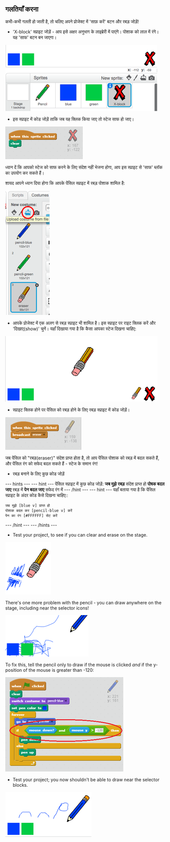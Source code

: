 ## गलतियाँ करना

कभी-कभी गलती हो जाती है, तो चलिए अपने प्रोजेक्ट में 'साफ़ करें' बटन और रबड़ जोड़ें!

+ 'X-block' स्प्राइट जोड़ें - आप इसे अक्षर अनुभाग के लाइब्रेरी में पाएंगे। पोशाक को लाल में रंगे। यह 'साफ' बटन बन जाएगा।

![screenshot](images/paint-x.png)

+ इस स्प्राइट में कोड जोड़ें ताकि जब यह क्लिक किया जाए तो स्टेज साफ हो जाए।

![Clear stage](images/clear-stage.png)

ध्यान दें कि आपको स्टेज को साफ करने के लिए संदेश नहीं भेजना होगा, आप इस स्प्राइट से 'साफ' ब्लॉक का उपयोग कर सकते हैं।

शायद आपने ध्यान दिया होगा कि आपके पेंसिल स्प्राइट में रबड़ पोशाक शामिल है:

![screenshot](images/paint-eraser-costume.png)

+ आपके प्रोजेक्ट में एक अलग से रबड़ स्प्राइट भी शामिल है। इस स्प्राइट पर राइट क्लिक करें और 'दिखाए(show)' चुनें। यहाँ दिखाया गया है कि कैसा आपका स्टेज दिखना चाहिए:

![screenshot](images/paint-eraser-stage.png)

+ स्प्राइट क्लिक होने पर पेंसिल को रबड़ होने के लिए रबड़ स्प्राइट में कोड जोड़ें।

![Broadcast eraser](images/broadcast-eraser.png)

जब पेंसिल को "रबड़(eraser)" संदेश प्राप्त होता है, तो आप पेंसिल पोशाक को रबड़ में बदल सकते हैं, और पेंसिल रंग को सफेद बदल सकते हैं - स्टेज के समान रंग!

+ रबड़ बनाने के लिए कुछ कोड जोड़ें

\--- hints \--- \--- hint \--- पेंसिल स्प्राइट में कुछ कोड जोड़ें: **जब मुझे** **रबड़** संदेश प्राप्त हो **पोषक बदल जाए** रबड़ में **पेन बदल जाए** सफेद रंग में \--- /hint \--- \--- hint \--- यहाँ बताया गया है कि पेंसिल स्प्राइट के अंदर कोड कैसे दिखना चाहिए::

```blocks
जब मुझे [blue v] प्राप्त हो
पोशाक बदल कर [pencil-blue v] करें
पेन का रंग [#FFFFFF] सेट करें
```

\--- /hint \--- \--- /hints \---

+ Test your project, to see if you can clear and erase on the stage.

![screenshot](images/paint-erase-test.png)

There's one more problem with the pencil - you can draw anywhere on the stage, including near the selector icons!

![screenshot](images/paint-draw-problem.png)

To fix this, tell the pencil only to draw if the mouse is clicked *and* if the y-position of the mouse is greater than -120:

![screenshot](images/pencil-gt-code.png)

+ Test your project; you now shouldn't be able to draw near the selector blocks.

![screenshot](images/paint-fixed.png)